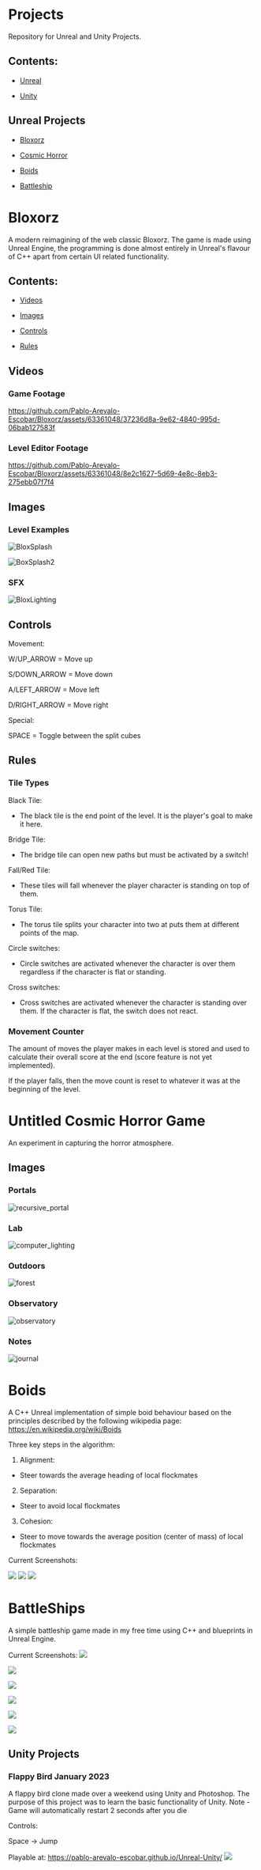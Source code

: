 # Projects
Repository for Unreal and Unity Projects.

## Contents:

- [Unreal](#unreal-projects)

- [Unity](#unity-projects)

## Unreal Projects

- [Bloxorz](#bloxorz)
  
- [Cosmic Horror](#untitled-cosmic-horror-game)

- [Boids](#boids)

- [Battleship](#battleships)

# Bloxorz
A modern reimagining of the web classic Bloxorz. 
The game is made using Unreal Engine, the programming is done almost entirely in Unreal's flavour of C++ apart from certain UI related functionality.

## Contents:
- [Videos](#videos)

- [Images](#images)

- [Controls](#controls)

- [Rules](#rules)

## Videos

### Game Footage

https://github.com/Pablo-Arevalo-Escobar/Bloxorz/assets/63361048/37236d8a-9e62-4840-995d-06bab127583f

### Level Editor Footage

https://github.com/Pablo-Arevalo-Escobar/Bloxorz/assets/63361048/8e2c1627-5d69-4e8c-8eb3-275ebb07f7f4


## Images

### Level Examples

![BloxSplash](https://github.com/Pablo-Arevalo-Escobar/Bloxorz/assets/63361048/938df394-d516-4d10-a065-95dfa4d4aaa0)

![BoxSplash2](https://github.com/Pablo-Arevalo-Escobar/Bloxorz/assets/63361048/a537541d-39fd-40d9-9731-2c89e095232a)

### SFX

![BloxLighting](https://github.com/Pablo-Arevalo-Escobar/Bloxorz/assets/63361048/10e15b0b-0f12-4d81-8024-08c27383cecc)


## Controls
Movement:

W/UP_ARROW    = Move up

S/DOWN_ARROW  = Move down

A/LEFT_ARROW  = Move left

D/RIGHT_ARROW = Move right

Special:

SPACE = Toggle between the split cubes 

## Rules


### Tile Types

Black Tile:

  - The black tile is the end point of the level. It is the player's goal to make it here.

Bridge Tile:

  - The bridge tile can open new paths but must be activated by a switch!

Fall/Red Tile:

  - These tiles will fall whenever the player character is standing on top of them.

Torus Tile:
  - The torus tile splits your character into two at puts them at different points of the map.

Circle switches:

  - Circle switches are activated whenever the character is over them regardless if the character is flat or standing.

Cross switches:

  - Cross switches are activated whenever the character is standing over them. If the character is flat, the switch does 
    not react.

### Movement Counter

The amount of moves the player makes in each level is stored and used to calculate their overall score at the end (score feature is not yet implemented).

If the player falls, then the move count is reset to whatever it was at the beginning of the level.

# Untitled Cosmic Horror Game
An experiment in capturing the horror atmosphere.

## Images

### Portals 

![recursive_portal](https://github.com/Pablo-Arevalo-Escobar/Unreal-Unity/assets/63361048/910efd54-d1d8-48b4-a686-e9e32f437d87)

### Lab 
![computer_lighting](https://github.com/Pablo-Arevalo-Escobar/Unreal-Unity/assets/63361048/4c1b5fe9-535f-4639-b371-b1e97d1bf29e)

### Outdoors
![forest](https://github.com/Pablo-Arevalo-Escobar/Unreal-Unity/assets/63361048/abc22b8f-a39b-4433-9d04-1090dcf213e7)


### Observatory
![observatory](https://github.com/Pablo-Arevalo-Escobar/Unreal-Unity/assets/63361048/03588e37-3768-4e79-888a-16d13440d34b)

### Notes
![journal](https://github.com/Pablo-Arevalo-Escobar/Unreal-Unity/assets/63361048/fb369886-b186-495a-9a07-813afa1b03c5)


# **Boids** 
A C++ Unreal implementation of simple boid behaviour based on the principles described by the following wikipedia page:
https://en.wikipedia.org/wiki/Boids

Three key steps in the algorithm:

1. Alignment:

- Steer towards the average heading of local flockmates
	
2. Separation:

- Steer to avoid local flockmates
	
3. Cohesion:

- Steer to move towards the average position (center of mass) of local flockmates
	
  
Current Screenshots:

![](Unreal/Images/Boid1.png)
![](Unreal/Images/Boid2.png)
![](Unreal/BoidParam.png)

# **BattleShips** 

A simple battleship game made in my free time using C++ and blueprints in Unreal Engine.


Current Screenshots:
![](Unreal/Images/BattleShips.png)

![](Unreal/Images/Missile.png)

![](Unreal/Images/MissileArc.png)

![](Unreal/Images/BattleshipMissile.png)

![](Unreal/Images/DamagedShip.png)

![](Unreal/Images/SinkingShip.png)



## Unity Projects

### **Flappy Bird** January 2023

A flappy bird clone made over a weekend using Unity and Photoshop.
The purpose of this project was to learn the basic functionality of Unity.
Note - Game will automatically restart 2 seconds after you die

Controls:

Space -> Jump


Playable at: https://pablo-arevalo-escobar.github.io/Unreal-Unity/
![](Flappy-Bird/FlappyBirdTheme.png)


